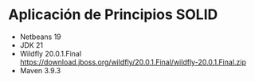 # Aplicación de Principios SOLID

- Netbeans 19
- JDK 21
- Wildfly 20.0.1.Final   https://download.jboss.org/wildfly/20.0.1.Final/wildfly-20.0.1.Final.zip
- Maven 3.9.3
